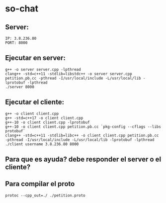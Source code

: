 # so-chat

## Server:
    IP: 3.8.236.80
    PORT: 8000

## Ejecutar en server:
    g++ -o server server.cpp -lpthread
    clang++ -std=c++11 -stdlib=libstdc++ -o server server.cpp petition.pb.cc -pthread -I/usr/local/include -L/usr/local/lib -lprotobuf -lpthread
    ./server 8000

## Ejecutar el cliente:
    g++ -o client client.cpp
    g++ -std=c++17 -o client client.cpp
    g++-10 -o client client.cpp -lprotobuf
    g++-10 -o client client.cpp petition.pb.cc `pkg-config --cflags --libs protobuf`
    clang++ -std=c++11 -stdlib=libc++ -o client client.cpp petition.pb.cc -pthread -I/usr/local/include -L/usr/local/lib -lprotobuf -lpthread
    ./client username 3.8.236.80 8000

## Para que es ayuda? debe responder el server o el cliente?

## Para compilar el proto
    protoc --cpp_out=./ ./petition.proto
